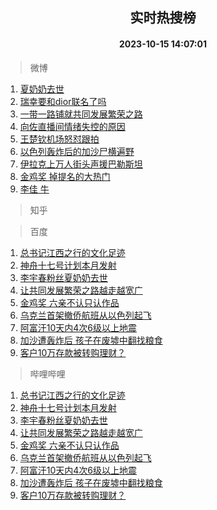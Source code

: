 <div align="center"><h2>实时热搜榜</h2><h4>2023-10-15 14:07:01</h4></div>

> 微博  

1. [夏奶奶去世](https://s.weibo.com/weibo?q=%E5%A4%8F%E5%A5%B6%E5%A5%B6%E5%8E%BB%E4%B8%96&t=31&band_rank=1&Refer=top)<br />
2. [瑞幸要和dior联名了吗](https://s.weibo.com/weibo?q=%23%E7%91%9E%E5%B9%B8%E8%A6%81%E5%92%8Cdior%E8%81%94%E5%90%8D%E4%BA%86%E5%90%97%23&t=31&band_rank=2&Refer=top)<br />
3. [一带一路铺就共同发展繁荣之路](https://s.weibo.com/weibo?q=%23%E4%B8%80%E5%B8%A6%E4%B8%80%E8%B7%AF%E9%93%BA%E5%B0%B1%E5%85%B1%E5%90%8C%E5%8F%91%E5%B1%95%E7%B9%81%E8%8D%A3%E4%B9%8B%E8%B7%AF%23&t=31&band_rank=3&Refer=top)<br />
4. [向佐直播间情绪失控的原因](https://s.weibo.com/weibo?q=%23%E5%90%91%E4%BD%90%E7%9B%B4%E6%92%AD%E9%97%B4%E6%83%85%E7%BB%AA%E5%A4%B1%E6%8E%A7%E7%9A%84%E5%8E%9F%E5%9B%A0%23&t=31&band_rank=4&Refer=top)<br />
5. [王楚钦机场怒怼跟拍](https://s.weibo.com/weibo?q=%23%E7%8E%8B%E6%A5%9A%E9%92%A6%E6%9C%BA%E5%9C%BA%E6%80%92%E6%80%BC%E8%B7%9F%E6%8B%8D%23&t=31&band_rank=5&Refer=top)<br />
6. [以色列轰炸后的加沙尸横遍野](https://s.weibo.com/weibo?q=%23%E4%BB%A5%E8%89%B2%E5%88%97%E8%BD%B0%E7%82%B8%E5%90%8E%E7%9A%84%E5%8A%A0%E6%B2%99%E5%B0%B8%E6%A8%AA%E9%81%8D%E9%87%8E%23&t=31&band_rank=6&Refer=top)<br />
7. [伊拉克上万人街头声援巴勒斯坦](https://s.weibo.com/weibo?q=%23%E4%BC%8A%E6%8B%89%E5%85%8B%E4%B8%8A%E4%B8%87%E4%BA%BA%E8%A1%97%E5%A4%B4%E5%A3%B0%E6%8F%B4%E5%B7%B4%E5%8B%92%E6%96%AF%E5%9D%A6%23&t=31&band_rank=7&Refer=top)<br />
8. [金鸡奖 掉提名的大热门](https://s.weibo.com/weibo?q=%E9%87%91%E9%B8%A1%E5%A5%96%20%E6%8E%89%E6%8F%90%E5%90%8D%E7%9A%84%E5%A4%A7%E7%83%AD%E9%97%A8&t=31&band_rank=8&Refer=top)<br />
9. [李佳 牛](https://s.weibo.com/weibo?q=%E6%9D%8E%E4%BD%B3%20%E7%89%9B&t=31&band_rank=9&Refer=top)<br />

> 知乎  


> 百度  

1. [总书记江西之行的文化足迹](https://www.baidu.com/s?wd=%E6%80%BB%E4%B9%A6%E8%AE%B0%E6%B1%9F%E8%A5%BF%E4%B9%8B%E8%A1%8C%E7%9A%84%E6%96%87%E5%8C%96%E8%B6%B3%E8%BF%B9&sa=fyb_news&rsv_dl=fyb_news)<br />
2. [神舟十七号计划本月发射](https://www.baidu.com/s?wd=%E7%A5%9E%E8%88%9F%E5%8D%81%E4%B8%83%E5%8F%B7%E8%AE%A1%E5%88%92%E6%9C%AC%E6%9C%88%E5%8F%91%E5%B0%84&sa=fyb_news&rsv_dl=fyb_news)<br />
3. [李宇春粉丝夏奶奶去世](https://www.baidu.com/s?wd=%E6%9D%8E%E5%AE%87%E6%98%A5%E7%B2%89%E4%B8%9D%E5%A4%8F%E5%A5%B6%E5%A5%B6%E5%8E%BB%E4%B8%96&sa=fyb_news&rsv_dl=fyb_news)<br />
4. [让共同发展繁荣之路越走越宽广](https://www.baidu.com/s?wd=%E8%AE%A9%E5%85%B1%E5%90%8C%E5%8F%91%E5%B1%95%E7%B9%81%E8%8D%A3%E4%B9%8B%E8%B7%AF%E8%B6%8A%E8%B5%B0%E8%B6%8A%E5%AE%BD%E5%B9%BF&sa=fyb_news&rsv_dl=fyb_news)<br />
5. [金鸡奖 六亲不认只认作品](https://www.baidu.com/s?wd=%E9%87%91%E9%B8%A1%E5%A5%96+%E5%85%AD%E4%BA%B2%E4%B8%8D%E8%AE%A4%E5%8F%AA%E8%AE%A4%E4%BD%9C%E5%93%81&sa=fyb_news&rsv_dl=fyb_news)<br />
6. [乌克兰首架撤侨航班从以色列起飞](https://www.baidu.com/s?wd=%E4%B9%8C%E5%85%8B%E5%85%B0%E9%A6%96%E6%9E%B6%E6%92%A4%E4%BE%A8%E8%88%AA%E7%8F%AD%E4%BB%8E%E4%BB%A5%E8%89%B2%E5%88%97%E8%B5%B7%E9%A3%9E&sa=fyb_news&rsv_dl=fyb_news)<br />
7. [阿富汗10天内4次6级以上地震](https://www.baidu.com/s?wd=%E9%98%BF%E5%AF%8C%E6%B1%9710%E5%A4%A9%E5%86%854%E6%AC%A16%E7%BA%A7%E4%BB%A5%E4%B8%8A%E5%9C%B0%E9%9C%87&sa=fyb_news&rsv_dl=fyb_news)<br />
8. [加沙遭轰炸后 孩子在废墟中翻找粮食](https://www.baidu.com/s?wd=%E5%8A%A0%E6%B2%99%E9%81%AD%E8%BD%B0%E7%82%B8%E5%90%8E+%E5%AD%A9%E5%AD%90%E5%9C%A8%E5%BA%9F%E5%A2%9F%E4%B8%AD%E7%BF%BB%E6%89%BE%E7%B2%AE%E9%A3%9F&sa=fyb_news&rsv_dl=fyb_news)<br />
9. [客户10万存款被转购理财？](https://www.baidu.com/s?wd=%E5%AE%A2%E6%88%B710%E4%B8%87%E5%AD%98%E6%AC%BE%E8%A2%AB%E8%BD%AC%E8%B4%AD%E7%90%86%E8%B4%A2%EF%BC%9F&sa=fyb_news&rsv_dl=fyb_news)<br />

> 哔哩哔哩  

1. [总书记江西之行的文化足迹](https://www.baidu.com/s?wd=%E6%80%BB%E4%B9%A6%E8%AE%B0%E6%B1%9F%E8%A5%BF%E4%B9%8B%E8%A1%8C%E7%9A%84%E6%96%87%E5%8C%96%E8%B6%B3%E8%BF%B9&sa=fyb_news&rsv_dl=fyb_news)<br />
2. [神舟十七号计划本月发射](https://www.baidu.com/s?wd=%E7%A5%9E%E8%88%9F%E5%8D%81%E4%B8%83%E5%8F%B7%E8%AE%A1%E5%88%92%E6%9C%AC%E6%9C%88%E5%8F%91%E5%B0%84&sa=fyb_news&rsv_dl=fyb_news)<br />
3. [李宇春粉丝夏奶奶去世](https://www.baidu.com/s?wd=%E6%9D%8E%E5%AE%87%E6%98%A5%E7%B2%89%E4%B8%9D%E5%A4%8F%E5%A5%B6%E5%A5%B6%E5%8E%BB%E4%B8%96&sa=fyb_news&rsv_dl=fyb_news)<br />
4. [让共同发展繁荣之路越走越宽广](https://www.baidu.com/s?wd=%E8%AE%A9%E5%85%B1%E5%90%8C%E5%8F%91%E5%B1%95%E7%B9%81%E8%8D%A3%E4%B9%8B%E8%B7%AF%E8%B6%8A%E8%B5%B0%E8%B6%8A%E5%AE%BD%E5%B9%BF&sa=fyb_news&rsv_dl=fyb_news)<br />
5. [金鸡奖 六亲不认只认作品](https://www.baidu.com/s?wd=%E9%87%91%E9%B8%A1%E5%A5%96+%E5%85%AD%E4%BA%B2%E4%B8%8D%E8%AE%A4%E5%8F%AA%E8%AE%A4%E4%BD%9C%E5%93%81&sa=fyb_news&rsv_dl=fyb_news)<br />
6. [乌克兰首架撤侨航班从以色列起飞](https://www.baidu.com/s?wd=%E4%B9%8C%E5%85%8B%E5%85%B0%E9%A6%96%E6%9E%B6%E6%92%A4%E4%BE%A8%E8%88%AA%E7%8F%AD%E4%BB%8E%E4%BB%A5%E8%89%B2%E5%88%97%E8%B5%B7%E9%A3%9E&sa=fyb_news&rsv_dl=fyb_news)<br />
7. [阿富汗10天内4次6级以上地震](https://www.baidu.com/s?wd=%E9%98%BF%E5%AF%8C%E6%B1%9710%E5%A4%A9%E5%86%854%E6%AC%A16%E7%BA%A7%E4%BB%A5%E4%B8%8A%E5%9C%B0%E9%9C%87&sa=fyb_news&rsv_dl=fyb_news)<br />
8. [加沙遭轰炸后 孩子在废墟中翻找粮食](https://www.baidu.com/s?wd=%E5%8A%A0%E6%B2%99%E9%81%AD%E8%BD%B0%E7%82%B8%E5%90%8E+%E5%AD%A9%E5%AD%90%E5%9C%A8%E5%BA%9F%E5%A2%9F%E4%B8%AD%E7%BF%BB%E6%89%BE%E7%B2%AE%E9%A3%9F&sa=fyb_news&rsv_dl=fyb_news)<br />
9. [客户10万存款被转购理财？](https://www.baidu.com/s?wd=%E5%AE%A2%E6%88%B710%E4%B8%87%E5%AD%98%E6%AC%BE%E8%A2%AB%E8%BD%AC%E8%B4%AD%E7%90%86%E8%B4%A2%EF%BC%9F&sa=fyb_news&rsv_dl=fyb_news)<br />
